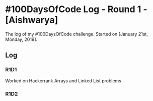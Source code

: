 # #100DaysOfCode Log - Round 1 - [Aishwarya]

The log of my #100DaysOfCode challenge. Started on [January 21st, Monday, 2019].

## Log

### R1D1 
Worked on Hackerrank Arrays and Linked List problems 

### R1D2
